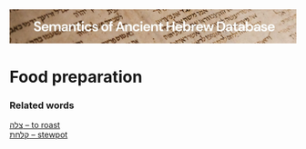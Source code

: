 <html><body><img id="banner" src="../../images/banners/banner.png" alt="banner" /></body></html>

# **Food preparation**


### Related words
[צלה – to roast](../words/ts-l-h.md)<br>[קַלַּחַת – stewpot](../words/qallachat.md)<br>